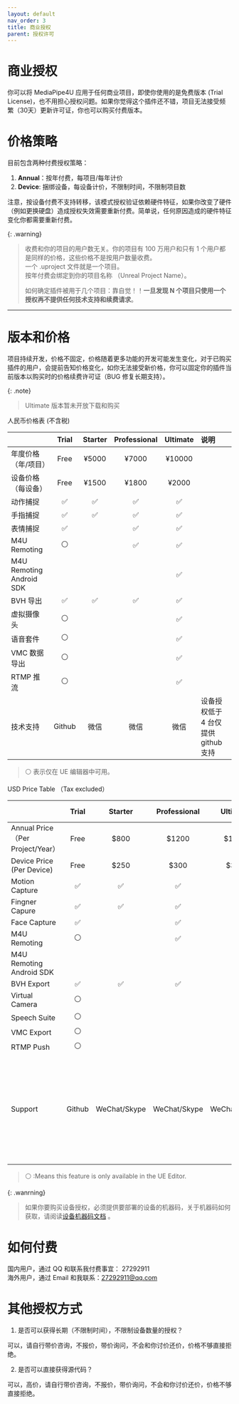 ```yaml
---
layout: default
nav_order: 3
title: 商业授权
parent: 授权许可
---
```


# 商业授权

你可以将 MediaPipe4U 应用于任何商业项目，即使你使用的是免费版本 (Trial License)，也不用担心授权问题。如果你觉得这个插件还不错，项目无法接受频繁（30天）更新许可证，你也可以购买付费版本。    

# 价格策略

目前包含两种付费授权策略：

1. **Annual**：按年付费，每项目/每年计价 
2. **Device**: 捆绑设备，每设备计价，不限制时间，不限制项目数

注意，按设备付费不支持转移，该模式授权验证依赖硬件特征，如果你改变了硬件（例如更换硬盘）造成授权失效需要重新付费。简单说，任何原因造成的硬件特征变化你都需要重新付费。

{: .warning}
> 收费和你的项目的用户数无关。你的项目有 100 万用户和只有 1 个用户都是同样的价格，这些价格不是按用户数量收费。   
> 一个 .uproject 文件就是一个项目。   
> 按年付费会绑定到你的项目名称 （Unreal Project Name）。    
> 
> 如何确定插件被用于几个项目：靠自觉！！**一旦发现 N 个项目只使用一个授权再不提供任何技术支持和续费请求**。
   
---   

# 版本和价格

项目持续开发，价格不固定，价格随着更多功能的开发可能发生变化，对于已购买插件的用户，会提前告知价格变化，如你无法接受新价格，你可以固定你的插件当前版本以购买时的价格续费许可证（BUG 修复长期支持）。   

{: .note}
> Ultimate 版本暂未开放下载和购买

人民币价格表 (不含税)

|        | Trial |Starter|Professional|Ultimate| 说明|
|:---------------|:-----:|:-----:|:----------:|:------:|:------|
|  年度价格（年/项目）  | Free  | ¥5000 |    ¥7000   | ¥10000 | |
|  设备价格（每设备）| Free | ¥1500 |    ¥1800   | ¥2000  | |
|  动作捕捉        | ✅  | ✅    |    ✅     |  ✅    | |
|  手指捕捉        | ✅  | ✅    |    ✅     |  ✅    | |
|  表情捕捉        | ✅  |       |    ✅     |    ✅  | |
|  M4U Remoting   |  ⚪ |    |    ✅    |   ✅ | |
|  M4U Remoting Android SDK  |   |        |       |   ✅ | |
|  BVH 导出        | ✅  |  ✅   |    ✅     |  ✅    | |
|  虚拟摄像头      |  ⚪  |     |         |  ✅    | |
|  语音套件       |  ⚪  |     |         |  ✅    | |
|  VMC 数据导出      | ⚪   |     |         |  ✅    | |
|  RTMP 推流      |  ⚪  |     |         |  ✅    | |
|  技术支持      |  Github  |  微信  |  微信  |  微信  | 设备授权低于 4 台仅提供 github 支持 |
   
> ⚪ 表示仅在 UE 编辑器中可用。
   

USD Price Table （Tax excluded）

|        | Trial |Starter|Professional|Ultimate| Special Description|
|:---------------|:-----:|:-----:|:----------:|:------:|:------|
|  Annual Price（Per Project/Year）       | Free  | $800 |    $1200   | $1600  | |
|  Device Price (Per Device)   | Free | $250 |    $300   | $350  | |
|  Motion Capture        | ✅  | ✅    |    ✅     |  ✅    | |
|  Fingner Capure        | ✅  | ✅    |    ✅     |  ✅    | |
|  Face Capture        | ✅  |       |    ✅     |    ✅  | |
|  M4U Remoting   |  ⚪ |    |    ✅    |   ✅ | |
|  M4U Remoting Android SDK  |   |        |       |   ✅ | |
|  BVH Export        | ✅  |  ✅   |    ✅     |  ✅    | |
|  Virtual Camera      |  ⚪  |     |         |  ✅    | |
|  Speech Suite       |  ⚪  |     |         |  ✅    | |
|  VMC Export      |  ⚪  |     |         |  ✅    | |
|  RTMP Push   |  ⚪  |     |         |  ✅    | |
|  Support      |  Github  | WeChat/Skype  |  WeChat/Skype  |  WeChat/Skype  | If you only purchase the device license, you can only get GitHub technical support if the number of devices is less than 4 |
   
> ⚪ :Means this feature is only available in the UE Editor.


{: .wanrning}
> 如果你要购买设备授权，必须提供要部署的设备的机器码，关于机器码如何获取，请阅读[设备机器码文档](./device_id.md) 。


# 如何付费

国内用户，通过 QQ 和联系我付费事宜： 27292911   
海外用户，通过 Email 和我联系：27292911@qq.com

# 其他授权方式

1. 是否可以获得长期（不限制时间），不限制设备数量的授权？   

可以，请自行带价咨询，不报价，带价询问，不会和你讨价还价，价格不够直接拒绝。

2. 是否可以直接获得源代码？   

可以，高价，请自行带价咨询，不报价，带价询问，不会和你讨价还价，价格不够直接拒绝。
